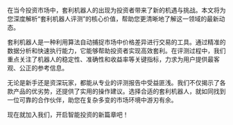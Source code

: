 在当今投资市场中，套利机器人的出现为投资者带来了新的机遇与挑战。本文将为您深度解析“套利机器人评测”的核心价值，帮助您更清晰地了解这一领域的最新动态。

套利机器人是一种利用算法自动捕捉市场中价格差异进行交易的工具。通过精准的数据分析和快速执行能力，它能够帮助投资者实现高效套利。在评测过程中，我们重点关注了机器人的稳定性、准确性和收益率等关键指标，力求为用户提供最客观、公正的参考信息。

无论是新手还是资深玩家，都能从专业的评测报告中受益匪浅。我们不仅揭示了各款产品的优劣势，还提供了实用的操作建议。选择合适的套利机器人，就如同找到一位可靠的合作伙伴，助您在复杂多变的市场环境中游刃有余。

现在就加入我们，开启智能投资的新篇章吧！